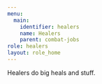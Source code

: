 ```yaml
---
menu:
  main:
    identifier: healers
    name: Healers
    parent: combat-jobs
role: healers
layout: role_home
---
```

Healers do big heals and stuff.
